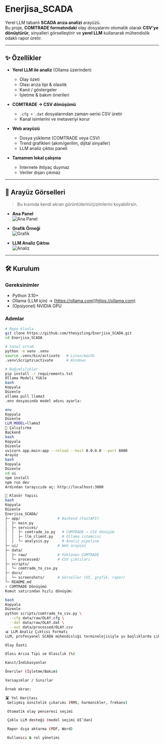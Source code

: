 # Enerjisa_SCADA

Yerel LLM tabanlı **SCADA arıza analizi** arayüzü.  
Bu proje, **COMTRADE formatındaki** olay dosyalarını otomatik olarak **CSV’ye dönüştürür**, sinyalleri görselleştirir ve **yerel LLM** kullanarak mühendislik odaklı rapor üretir.

---

## ✨ Özellikler

- **Yerel LLM ile analiz** (Ollama üzerinden)  
  - Olay özeti  
  - Olası arıza tipi & olasılık  
  - Kanıt / göstergeler  
  - İşletme & bakım önerileri  

- **COMTRADE → CSV dönüşümü**  
  - `.cfg + .dat` dosyalarından zaman-serisi CSV üretir  
  - Kanal isimlerini ve metaveriyi korur  

- **Web arayüzü**  
  - Dosya yükleme (COMTRADE veya CSV)  
  - Trend grafikleri (akım/gerilim, dijital sinyaller)  
  - LLM analiz çıktısı paneli  

- **Tamamen lokal çalışma**  
  - İnternete ihtiyaç duymaz  
  - Veriler dışarı çıkmaz  

---

## 📸 Arayüz Görselleri

> Bu kısımda kendi ekran görüntülerini/çizimlerini koyabilirsin.  

- **Ana Panel**  
  ![Ana Panel](docs/screenshots/main_ui.png)

- **Grafik Örneği**  
  ![Grafik](docs/screenshots/graph.png)

- **LLM Analiz Çıktısı**  
  ![Analiz](docs/screenshots/analysis.png)

---

## 🛠 Kurulum

### Gereksinimler
- Python 3.10+
- Ollama (LLM için) → [https://ollama.com](https://ollama.com)
- (Opsiyonel) NVIDIA GPU

### Adımlar

```bash
# Repo klonla
git clone https://github.com/thesyzling/Enerjisa_SCADA.git
cd Enerjisa_SCADA

# Sanal ortam
python -m venv .venv
source .venv/bin/activate   # Linux/macOS
.venv\Scripts\activate      # Windows

# Bağımlılıklar
pip install -r requirements.txt
Ollama Modeli Yükle
bash
Kopyala
Düzenle
ollama pull llama3
.env dosyasında model adını ayarla:

env
Kopyala
Düzenle
LLM_MODEL=llama3
🚀 Çalıştırma
Backend
bash
Kopyala
Düzenle
uvicorn app.main:app --reload --host 0.0.0.0 --port 8000
Arayüz
bash
Kopyala
Düzenle
cd ui
npm install
npm run dev
Ardından tarayıcıda aç: http://localhost:3000

📂 Klasör Yapısı
bash
Kopyala
Düzenle
Enerjisa_SCADA/
├─ app/                 # Backend (FastAPI)
│  ├─ main.py
│  ├─ services/
│  │  ├─ comtrade_io.py   # COMTRADE → CSV dönüşüm
│  │  ├─ llm_client.py    # Ollama istemcisi
│  │  └─ analysis.py      # Analiz pipeline
├─ ui/                  # Web arayüzü
├─ data/
│  ├─ raw/              # Yüklenen COMTRADE
│  └─ processed/        # CSV çıktıları
├─ scripts/
│  └─ comtrade_to_csv.py
├─ docs/
│  └─ screenshots/      # Görseller (UI, grafik, rapor)
└─ README.md
⚡ COMTRADE Dönüşümü
Komut satırından hızlı dönüşüm:

bash
Kopyala
Düzenle
python scripts/comtrade_to_csv.py \
  --cfg data/raw/OLAY.cfg \
  --dat data/raw/OLAY.dat \
  --out data/processed/OLAY.csv
📊 LLM Analiz Çıktısı Formatı
LLM, profesyonel SCADA mühendisliği terminolojisiyle şu başlıklarda çıktı üretir:

Olay Özeti

Olası Arıza Tipi ve Olasılık (%)

Kanıt/İndikasyonlar

Öneriler (İşletme/Bakım)

Varsayımlar / Sınırlar

Örnek ekran:

🛣 Yol Haritası
 Gelişmiş öznitelik çıkarımı (RMS, harmonikler, frekans)

 Otomatik olay penceresi seçimi

 Çoklu LLM desteği (model seçimi UI’dan)

 Rapor dışa aktarma (PDF, Word)

 Kullanıcı & rol yönetimi
